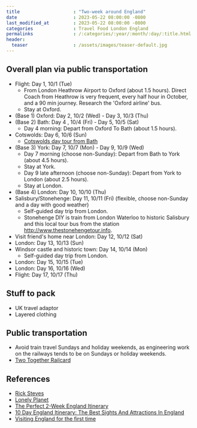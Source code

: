 ```yaml
---
title                    : "Two-week around England"
date                     : 2023-05-22 08:00:00 -0800
last_modified_at         : 2023-05-22 08:00:00 -0800
categories               : Travel Food London England
permalinks               : /:categories/:year/:month/:day/:title.html
header:
  teaser                 : /assets/images/teaser-default.jpg
---
```


## Overall plan via public transportation

- Flight: Day 1, 10/1 (Tue)
  - From London Heathrow Airport to Oxford (about 1.5 hours). Direct Coach from Heathrow is very frequent, every half hour in October, and a 90 min journey. Research the 'Oxford airline' bus.
  - Stay at Oxford.
- (Base 1) Oxford: Day 2, 10/2 (Wed) - Day 3, 10/3 (Thu)
- (Base 2) Bath: Day 4 , 10/4 (Fri) - Day 5, 10/5 (Sat)
  - Day 4 morning: Depart from Oxford To Bath (about 1.5 hours).
- Cotswolds: Day 6, 10/6 (Sun)
  - [Cotswolds day tour from Bath](https://www.tripadvisor.com/AttractionProductReview-g186370-d23210160-Cotswolds_Experience_full_day_small_group_day_tour_from_Bath_Max_14_persons-Bath_S.html)
- (Base 3) York: Day 7, 10/7 (Mon) - Day 9, 10/9 (Wed)
  - Day 7 morning (choose non-Sunday): Depart from Bath to York (about 4.5 hours).
  - Stay at York.
  - Day 9 late afternoon (choose non-Sunday): Depart from York to London (about 2.5 hours).
  - Stay at London.
- (Base 4) London: Day 10, 10/10 (Thu)
- Salisbury/Stonehenge: Day 11, 10/11 (Fri) (flexible, choose non-Sunday and a day with good weather)
  - Self-guided day trip from London.
  - Stonehenge DIY is train from London Waterloo to historic Salisbury and this local tour bus from the station <http://www.thestonehengetour.info>.
- Visit friend's home near London: Day 12, 10/12 (Sat)
- London: Day 13, 10/13 (Sun)
- Windsor castle and historic town: Day 14, 10/14 (Mon)
  - Self-guided day trip from London.
- London: Day 15, 10/15 (Tue)
- London: Day 16, 10/16 (Wed)
- Flight: Day 17, 10/17 (Thu)

## Stuff to pack

- UK travel adaptor
- Layered clothing

## Public transportation

- Avoid train travel Sundays and holiday weekends, as engineering work on the railways tends to be on Sundays or holiday weekends.
- [Two Together Railcard](https://www.twotogether-railcard.co.uk/)

## References

- [Rick Steves](https://www.ricksteves.com/europe/england/itinerary)
- [Lonely Planet](https://www.lonelyplanet.com/articles/perfect-itineraries-england)
- [The Perfect 2-Week England Itinerary](https://wanderingwheatleys.com/england-two-week-itinerary/)
- [10 Day England Itinerary: The Best Sights And Attractions In England](https://www.greatbritishbucketlist.com/10-day-england-itinerary/)
- [Visiting England for the first time](https://tracystravelsintime.com/2019/04/11/tips-visit-england-first-time/)
